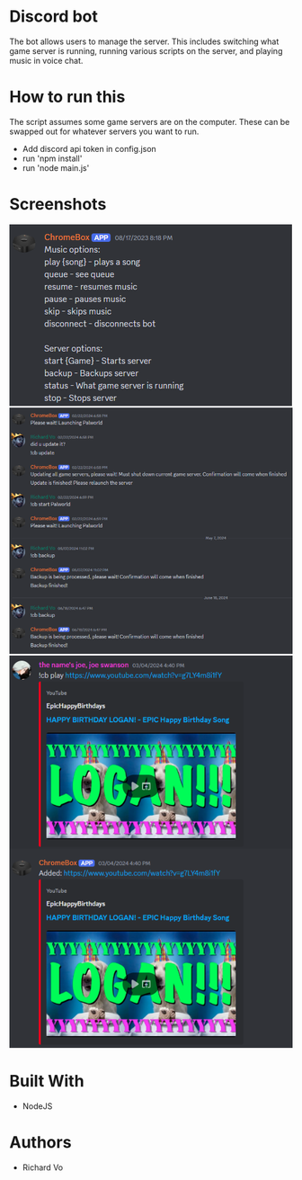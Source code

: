 # Discord bot
The bot allows users to manage the server. 
This includes switching what game server is running, running various scripts on the server, and playing music in voice chat.

# How to run this
The script assumes some game servers are on the computer. These can be swapped out for whatever servers you want to run.
* Add discord api token in config.json
* run 'npm install'
* run 'node main.js'

# Screenshots
![](Images/Homelab_2.png)
![](Images/Homelab_3.png)
![](Images/Homelab_4.png)

# Built With
* NodeJS

# Authors
* Richard Vo
